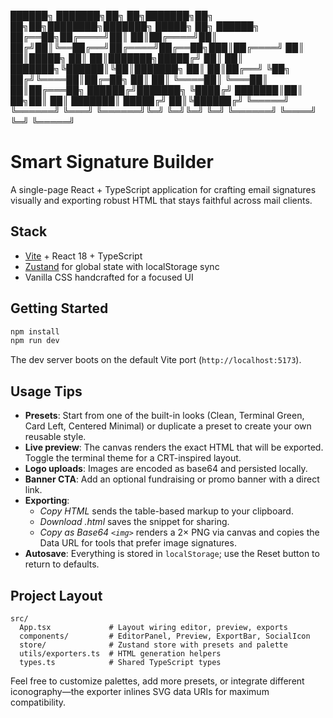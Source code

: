 ██████╗ ███████╗██╗   ██╗███████╗██╗  ██╗██╗████████╗███████╗ █████╗  ██╗ ██████╗ 
██╔══██╗██╔════╝██║   ██║██╔════╝██║ ██╔╝██║╚══██╔══╝██╔════╝██╔══██╗███║██╔════╝ 
██║  ██║█████╗  ██║   ██║███████╗█████╔╝ ██║   ██║   ███████╗╚██████║╚██║███████╗ 
██║  ██║██╔══╝  ╚██╗ ██╔╝╚════██║██╔═██╗ ██║   ██║   ╚════██║ ╚═══██║ ██║██╔═══██╗
██████╔╝███████╗ ╚████╔╝ ███████║██║  ██╗██║   ██║   ███████║ █████╔╝ ██║╚██████╔╝
╚═════╝ ╚══════╝  ╚═══╝  ╚══════╝╚═╝  ╚═╝╚═╝   ╚═╝   ╚══════╝ ╚════╝  ╚═╝ ╚═════╝ 


# Smart Signature Builder

A single-page React + TypeScript application for crafting email signatures visually and exporting robust HTML that stays faithful across mail clients.

## Stack
- [Vite](https://vitejs.dev/) + React 18 + TypeScript
- [Zustand](https://github.com/pmndrs/zustand) for global state with localStorage sync
- Vanilla CSS handcrafted for a focused UI

## Getting Started
```bash
npm install
npm run dev
```
The dev server boots on the default Vite port (`http://localhost:5173`).

## Usage Tips
- **Presets**: Start from one of the built-in looks (Clean, Terminal Green, Card Left, Centered Minimal) or duplicate a preset to create your own reusable style.
- **Live preview**: The canvas renders the exact HTML that will be exported. Toggle the terminal theme for a CRT-inspired layout.
- **Logo uploads**: Images are encoded as base64 and persisted locally.
- **Banner CTA**: Add an optional fundraising or promo banner with a direct link.
- **Exporting**:
  - *Copy HTML* sends the table-based markup to your clipboard.
  - *Download .html* saves the snippet for sharing.
  - *Copy as Base64 `<img>`* renders a 2× PNG via canvas and copies the Data URL for tools that prefer image signatures.
- **Autosave**: Everything is stored in `localStorage`; use the Reset button to return to defaults.

## Project Layout
```
src/
  App.tsx             # Layout wiring editor, preview, exports
  components/         # EditorPanel, Preview, ExportBar, SocialIcon
  store/              # Zustand store with presets and palette
  utils/exporters.ts  # HTML generation helpers
  types.ts            # Shared TypeScript types
```

Feel free to customize palettes, add more presets, or integrate different iconography—the exporter inlines SVG data URIs for maximum compatibility.
